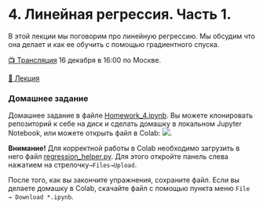 # 4. Линейная регрессия. Часть 1.

В этой лекции мы поговорим про линейную регрессию. Мы обсудим что она делает и как ее обучить с помощью градиентного спуска.

[📺 Трансляция](https://youtu.be/VG-tbHIlQZU) 16 декабря в 16:00 по Москве.

[📒 Лекция](https://github.com/mts-machines-learn/ml-course-dec2019/blob/master/4.%20%D0%9B%D0%B8%D0%BD%D0%B5%D0%B9%D0%BD%D0%B0%D1%8F%20%D1%80%D0%B5%D0%B3%D1%80%D0%B5%D1%81%D1%81%D0%B8%D1%8F%20l/Regression_1.ipynb) <a href="https://github.com/mts-machines-learn/ml-course-dec2019/blob/master/4.%20%D0%9B%D0%B8%D0%BD%D0%B5%D0%B9%D0%BD%D0%B0%D1%8F%20%D1%80%D0%B5%D0%B3%D1%80%D0%B5%D1%81%D1%81%D0%B8%D1%8F%20l/Regression_1.ipynb"></a>


### Домашнее задание

Домашнее задание в файле [Homework_4.ipynb](https://github.com/mts-machines-learn/ml-course-dec2019/blob/master/4.%20%D0%9B%D0%B8%D0%BD%D0%B5%D0%B9%D0%BD%D0%B0%D1%8F%20%D1%80%D0%B5%D0%B3%D1%80%D0%B5%D1%81%D1%81%D0%B8%D1%8F%20l/Homework_4.ipynb). Вы можете клонировать репозиторий к себе на диск и сделать домашку в локальном Jupyter Notebook, или можете открыть файл в Colab: <a href="https://colab.research.google.com/github/mts-machines-learn/ml-course-dec2019/blob/master/4.%20%D0%9B%D0%B8%D0%BD%D0%B5%D0%B9%D0%BD%D0%B0%D1%8F%20%D1%80%D0%B5%D0%B3%D1%80%D0%B5%D1%81%D1%81%D0%B8%D1%8F%20l/Homework_4.ipynb#scrollTo=OKa7cVELIz8l"><img src="https://colab.research.google.com/assets/colab-badge.svg"/></a>.

**Внимание!** Для корректной работы в Colab необходимо загрузить в него файл [regression_helper.py](https://raw.githubusercontent.com/mts-machines-learn/ml-course-dec2019/master/4.%20%D0%9B%D0%B8%D0%BD%D0%B5%D0%B9%D0%BD%D0%B0%D1%8F%20%D1%80%D0%B5%D0%B3%D1%80%D0%B5%D1%81%D1%81%D0%B8%D1%8F%20l/regression_helper.py). Для этого откройте панель слева нажатием на стрелочку`→Files→Upload`.

После того, как вы закончите упражнения, сохраните файл. Если вы делаете домашку в Colab, скачайте файл с помощью пункта меню `File → Download *.ipynb`.
